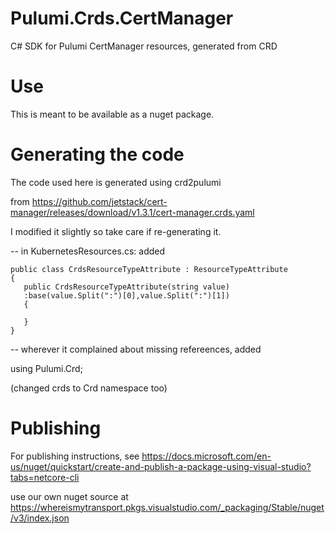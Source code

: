 # Pulumi.Crds.CertManager
C# SDK for Pulumi CertManager resources, generated from CRD

# Use

This is meant to be available as a nuget package.

# Generating the code

The code used here is generated using crd2pulumi

from https://github.com/jetstack/cert-manager/releases/download/v1.3.1/cert-manager.crds.yaml

I modified it slightly so take care if re-generating it.

 -- in KubernetesResources.cs: added

 ```
public class CrdsResourceTypeAttribute : ResourceTypeAttribute
{
    public CrdsResourceTypeAttribute(string value)
    :base(value.Split(":")[0],value.Split(":")[1])
    {
            
    }
}
```

 -- wherever it complained about missing refereences, added 
 
 using Pulumi.Crd;

 (changed crds to Crd namespace too)

# Publishing

For publishing instructions, see https://docs.microsoft.com/en-us/nuget/quickstart/create-and-publish-a-package-using-visual-studio?tabs=netcore-cli

use our own nuget source at https://whereismytransport.pkgs.visualstudio.com/_packaging/Stable/nuget/v3/index.json
